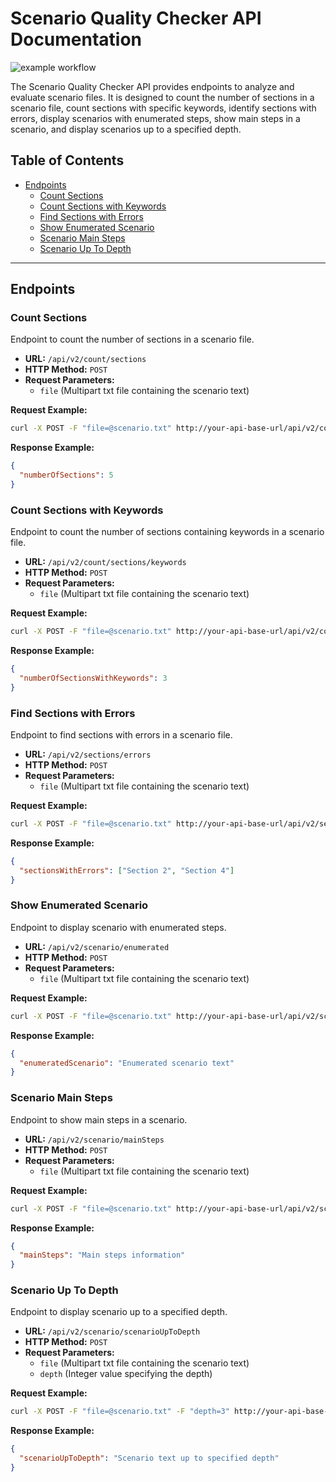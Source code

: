 
# Scenario Quality Checker API Documentation
![example workflow](https://github.com/KarlsonAV/put-scenario-quality-checker/actions/workflows/maven.yml/badge.svg)

The Scenario Quality Checker API provides endpoints to analyze and evaluate scenario files. It is designed to count the number of sections in a scenario file, count sections with specific keywords, identify sections with errors, display scenarios with enumerated steps, show main steps in a scenario, and display scenarios up to a specified depth.

## Table of Contents
- [Endpoints](#endpoints)
  - [Count Sections](#count-sections)
  - [Count Sections with Keywords](#count-sections-with-keywords)
  - [Find Sections with Errors](#find-sections-with-errors)
  - [Show Enumerated Scenario](#show-enumerated-scenario)
  - [Scenario Main Steps](#scenario-main-steps)
  - [Scenario Up To Depth](#scenario-up-to-depth)

---

## Endpoints

### Count Sections
Endpoint to count the number of sections in a scenario file.
- **URL:** `/api/v2/count/sections`
- **HTTP Method:** `POST`
- **Request Parameters:**
  - `file` (Multipart txt file containing the scenario text)

**Request Example:**
```bash
curl -X POST -F "file=@scenario.txt" http://your-api-base-url/api/v2/count/sections
```

**Response Example:**
```json
{
  "numberOfSections": 5
}
```

### Count Sections with Keywords
Endpoint to count the number of sections containing keywords in a scenario file.
- **URL:** `/api/v2/count/sections/keywords`
- **HTTP Method:** `POST`
- **Request Parameters:**
  - `file` (Multipart txt file containing the scenario text)

**Request Example:**
```bash
curl -X POST -F "file=@scenario.txt" http://your-api-base-url/api/v2/count/sections/keywords
```

**Response Example:**
```json
{
  "numberOfSectionsWithKeywords": 3
}
```

### Find Sections with Errors
Endpoint to find sections with errors in a scenario file.
- **URL:** `/api/v2/sections/errors`
- **HTTP Method:** `POST`
- **Request Parameters:**
  - `file` (Multipart txt file containing the scenario text)

**Request Example:**
```bash
curl -X POST -F "file=@scenario.txt" http://your-api-base-url/api/v2/sections/errors
```

**Response Example:**
```json
{
  "sectionsWithErrors": ["Section 2", "Section 4"]
}
```

### Show Enumerated Scenario
Endpoint to display scenario with enumerated steps.
- **URL:** `/api/v2/scenario/enumerated`
- **HTTP Method:** `POST`
- **Request Parameters:**
  - `file` (Multipart txt file containing the scenario text)

**Request Example:**
```bash
curl -X POST -F "file=@scenario.txt" http://your-api-base-url/api/v2/scenario/enumerated
```

**Response Example:**
```json
{
  "enumeratedScenario": "Enumerated scenario text"
}
```

### Scenario Main Steps
Endpoint to show main steps in a scenario.
- **URL:** `/api/v2/scenario/mainSteps`
- **HTTP Method:** `POST`
- **Request Parameters:**
  - `file` (Multipart txt file containing the scenario text)

**Request Example:**
```bash
curl -X POST -F "file=@scenario.txt" http://your-api-base-url/api/v2/scenario/mainSteps
```

**Response Example:**
```json
{
  "mainSteps": "Main steps information"
}
```

### Scenario Up To Depth
Endpoint to display scenario up to a specified depth.
- **URL:** `/api/v2/scenario/scenarioUpToDepth`
- **HTTP Method:** `POST`
- **Request Parameters:**
  - `file` (Multipart txt file containing the scenario text)
  - `depth` (Integer value specifying the depth)

**Request Example:**
```bash
curl -X POST -F "file=@scenario.txt" -F "depth=3" http://your-api-base-url/api/v2/scenario/scenarioUpToDepth
```

**Response Example:**
```json
{
  "scenarioUpToDepth": "Scenario text up to specified depth"
}

